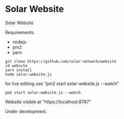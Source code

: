 # Solar Website

Solar Website 


Requirements:
- nodejs
- pm2
- yarn


```
git clone https://github.com/solar-network/website
cd website
yarn install
node solar-website.js
```

for live editing use "pm2 start solar-website.js --watch"

```
pm2 start solar-website.js --watch
```
Website visible at "https://localhost:8787"

Under development.
